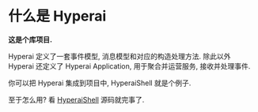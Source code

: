 # 什么是 Hyperai

**这是个库项目.**


Hyperai 定义了一套事件模型, 消息模型和对应的构造处理方法. 
除此以外 Hyperai 还定义了 Hyperai Application, 用于聚合并运营服务, 接收并处理事件.

你可以把 Hyperai 集成到项目中, HyperaiShell 就是个例子.

至于怎么用? 看 [HyperaiShell](https://github.com/theGravityLab/HyperaiShell/) 源码就完事了.